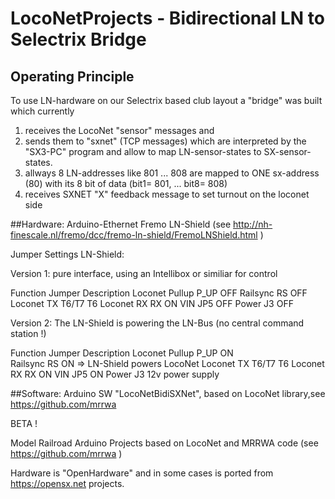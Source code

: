 # LocoNetProjects - Bidirectional LN to Selectrix Bridge

## Operating Principle

To use LN-hardware on our Selectrix based club layout a "bridge" was built which currently 

1) receives the LocoNet "sensor" messages and 
2) sends them to "sxnet" (TCP messages) which are interpreted by the "SX3-PC" program and 
allow to map LN-sensor-states to SX-sensor-states.
3) allways 8 LN-addresses like 801 ... 808 are mapped to ONE sx-address (80) with its 
8 bit of data (bit1= 801, ... bit8= 808)
4) receives SXNET "X" feedback message to set turnout on the loconet side

##Hardware:
Arduino-Ethernet
Fremo LN-Shield (see http://nh-finescale.nl/fremo/dcc/fremo-ln-shield/FremoLNShield.html )

Jumper Settings LN-Shield:

Version 1: pure interface, using an Intellibox or similiar for control

Function 	Jumper 	Description
Loconet Pullup 	P_UP 	OFF
Railsync 	RS 	OFF
Loconet 	TX 	T6/T7 	T6
Loconet 	RX 	RX 	ON
VIN 		JP5 	OFF
Power 		J3 	OFF

Version 2: The LN-Shield is powering the LN-Bus (no central command station !)

Function 	Jumper 	Description
Loconet Pullup 	P_UP 	ON      
Railsync 	RS 	ON      => LN-Shield powers LocoNet
Loconet 	TX 	T6/T7 	T6
Loconet 	RX 	RX 	ON
VIN 		JP5 	ON
Power 		J3 	12v power supply



##Software:
Arduino SW "LocoNetBidiSXNet", based on LocoNet library,see https://github.com/mrrwa 


BETA !


Model Railroad Arduino Projects based on LocoNet and MRRWA code (see https://github.com/mrrwa )

Hardware is "OpenHardware" and in some cases is ported from https://opensx.net projects.
